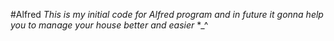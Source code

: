 #Alfred
*This is my initial code for Alfred program
and in future it gonna help you to manage your house better and easier* *_^

